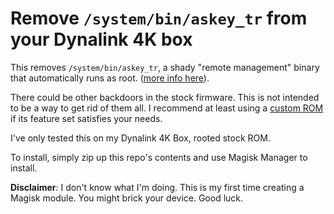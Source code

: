 # Remove `/system/bin/askey_tr` from your Dynalink 4K box

This removes `/system/bin/askey_tr`, a shady "remote management" binary
that automatically runs as root.
([more info here](https://forum.xda-developers.com/t/shady-process-in-my-dynalink-4k-box-possible-backdoor.4356491/)).

There could be other backdoors in the stock firmware.
This is not intended to be a way to get rid of them all.
I recommend at least using a
[custom ROM](https://forum.xda-developers.com/t/unofficial-lineageos-18-1-for-amlogic-g12-sm1-family-devices.4313743/)
if its feature set satisfies your needs.

I've only tested this on my Dynalink 4K Box, rooted stock ROM.

To install, simply zip up this repo's contents and use Magisk Manager to install.

**Disclaimer**: I don't know what I'm doing. This is my first time creating a Magisk module.
You might brick your device. Good luck.
